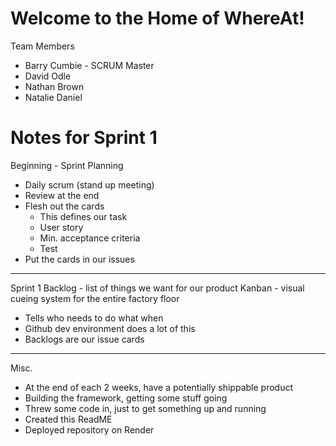 # Welcome to the Home of WhereAt!

Team Members
- Barry Cumbie - SCRUM Master
- David Odle
- Nathan Brown
- Natalie Daniel

# Notes for Sprint 1
Beginning - Sprint Planning
- Daily scrum (stand up meeting)
- Review at the end
- Flesh out the cards
  - This defines our task
  - User story
  - Min. acceptance criteria
  - Test
- Put the cards in our issues
--------------------------------------------------------------------
Sprint 1 Backlog - list of things we want for our product
Kanban - visual cueing system for the entire factory floor
- Tells who needs to do what when
- Github dev environment does a lot of this
- Backlogs are our issue cards
--------------------------------------------------------------------
Misc.
- At the end of each 2 weeks, have a potentially shippable product
- Building the framework, getting some stuff going
- Threw some code in, just to get something up and running
- Created this ReadME
- Deployed repository on Render



